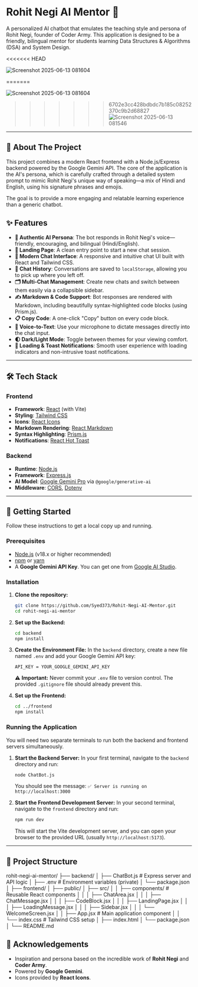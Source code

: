 # Rohit Negi AI Mentor 🤖

A personalized AI chatbot that emulates the teaching style and persona of Rohit Negi, founder of Coder Army. This application is designed to be a friendly, bilingual mentor for students learning Data Structures & Algorithms (DSA) and System Design.

<<<<<<< HEAD





![Screenshot 2025-06-13 081604](https://github.com/user-attachments/assets/0b241723-423c-474f-80f6-6318d0d1c6ba)





=======
 
![Screenshot 2025-06-13 081604](https://github.com/user-attachments/assets/0b241723-423c-474f-80f6-6318d0d1c6ba)


>>>>>>> 6702e3cc428bdbdc7b185c08252370c9b2d68827
![Screenshot 2025-06-13 081546](https://github.com/user-attachments/assets/2ac9e52d-11a5-44a2-827d-cb3c88879eae)


---

## 🌟 About The Project

This project combines a modern React frontend with a Node.js/Express backend powered by the Google Gemini API. The core of the application is the AI's persona, which is carefully crafted through a detailed system prompt to mimic Rohit Negi's unique way of speaking—a mix of Hindi and English, using his signature phrases and emojis.

The goal is to provide a more engaging and relatable learning experience than a generic chatbot.

## ✨ Features

-   **🤖 Authentic AI Persona**: The bot responds in Rohit Negi's voice—friendly, encouraging, and bilingual (Hindi/English).
-   **🚀 Landing Page**: A clean entry point to start a new chat session.
-   **💬 Modern Chat Interface**: A responsive and intuitive chat UI built with React and Tailwind CSS.
-   **📜 Chat History**: Conversations are saved to `localStorage`, allowing you to pick up where you left off.
-   **🗂️ Multi-Chat Management**: Create new chats and switch between them easily via a collapsible sidebar.
-   **✍️ Markdown & Code Support**: Bot responses are rendered with Markdown, including beautifully syntax-highlighted code blocks (using Prism.js).
-   **📋 Copy Code**: A one-click "Copy" button on every code block.
-   **🎤 Voice-to-Text**: Use your microphone to dictate messages directly into the chat input.
-   **🌓 Dark/Light Mode**: Toggle between themes for your viewing comfort.
-   **🔄 Loading & Toast Notifications**: Smooth user experience with loading indicators and non-intrusive toast notifications.

---

## 🛠️ Tech Stack

### Frontend

-   **Framework**: [React](https://reactjs.org/) (with Vite)
-   **Styling**: [Tailwind CSS](https://tailwindcss.com/)
-   **Icons**: [React Icons](https://react-icons.github.io/react-icons/)
-   **Markdown Rendering**: [React Markdown](https://github.com/remarkjs/react-markdown)
-   **Syntax Highlighting**: [Prism.js](https://prismjs.com/)
-   **Notifications**: [React Hot Toast](https://react-hot-toast.com/)

### Backend

-   **Runtime**: [Node.js](https://nodejs.org/)
-   **Framework**: [Express.js](https://expressjs.com/)
-   **AI Model**: [Google Gemini Pro](https://ai.google.dev/) via `@google/generative-ai`
-   **Middleware**: [CORS](https://expressjs.com/en/resources/middleware/cors.html), [Dotenv](https://www.npmjs.com/package/dotenv)

---

## 🚀 Getting Started

Follow these instructions to get a local copy up and running.

### Prerequisites

-   [Node.js](https://nodejs.org/en/download/) (v18.x or higher recommended)
-   [npm](https://www.npmjs.com/) or [yarn](https://yarnpkg.com/)
-   A **Google Gemini API Key**. You can get one from [Google AI Studio](https://aistudio.google.com/app/apikey).

### Installation

1.  **Clone the repository:**
    ```sh
    git clone https://github.com/Syed373/Rohit-Negi-AI-Mentor.git
    cd rohit-negi-ai-mentor
    ```

2.  **Set up the Backend:**
    ```sh
    cd backend
    npm install
    ```

3.  **Create the Environment File:**
    In the `backend` directory, create a new file named `.env` and add your Google Gemini API key:
    ```
    API_KEY = YOUR_GOOGLE_GEMINI_API_KEY
    ```
    ⚠️ **Important:** Never commit your `.env` file to version control. The provided `.gitignore` file should already prevent this.

4.  **Set up the Frontend:**
    ```sh
    cd ../frontend
    npm install
    ```

### Running the Application

You will need two separate terminals to run both the backend and frontend servers simultaneously.

1.  **Start the Backend Server:**
    In your first terminal, navigate to the `backend` directory and run:
    ```sh
    node ChatBot.js
    ```
    You should see the message: `✅ Server is running on http://localhost:3000`

2.  **Start the Frontend Development Server:**
    In your second terminal, navigate to the `frontend` directory and run:
    ```sh
    npm run dev
    ```
    This will start the Vite development server, and you can open your browser to the provided URL (usually `http://localhost:5173`).

---

## 📁 Project Structure

rohit-negi-ai-mentor/
├── backend/
│ ├── ChatBot.js # Express server and API logic
│ ├── .env # Environment variables (private)
│ └── package.json
│
├── frontend/
│ ├── public/
│ ├── src/
│ │ ├── components/ # Reusable React components
│ │ │ ├── ChatArea.jsx
│ │ │ ├── ChatMessage.jsx
│ │ │ ├── CodeBlock.jsx
│ │ │ ├── LandingPage.jsx
│ │ │ ├── LoadingMessage.jsx
│ │ │ ├── Sidebar.jsx
│ │ │ └── WelcomeScreen.jsx
│ │ ├── App.jsx # Main application component
│ │ └── index.css # Tailwind CSS setup
│ ├── index.html
│ └── package.json
│
└── README.md

## 🙏 Acknowledgements

-   Inspiration and persona based on the incredible work of **Rohit Negi** and **Coder Army**.
-   Powered by **Google Gemini**.
-   Icons provided by **React Icons**.
